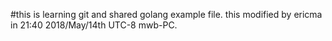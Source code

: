 #this is learning git and shared golang example file.
this modified by ericma in 21:40 2018/May/14th UTC-8 mwb-PC. 
